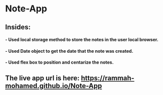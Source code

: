 # Note-App
## Insides: 
#### - Used local storage method to store the notes in the user local browser.
#### - Used Date object to get the date that the note was created.
#### - Used flex box to position and centarize the notes.
## The live app url is here:  https://rammah-mohamed.github.io/Note-App
